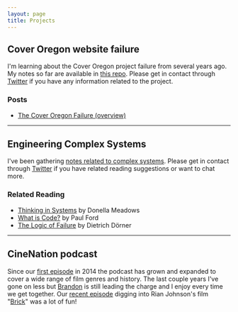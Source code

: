 ```yaml
---
layout: page
title: Projects
---
```


## Cover Oregon website failure
I'm learning about the Cover Oregon project failure from several years ago. My notes so far are available in [this repo](https://github.com/suite22/oregon-healthcare-website-retro). Please get in contact through [Twitter](https://twitter.com/suite22) if you have any information related to the project.

### Posts
* [The Cover Oregon Failure (overview)](https://bengoertz.com/2021/05/04/cover-oregon-overview/)

---

## Engineering Complex Systems

I've been gathering [notes related to complex systems](/complex-systems). Please get in contact through [Twitter](https://twitter.com/suite22) if you have related reading suggestions or want to chat more.

### Related Reading

* [Thinking in Systems](https://bookshop.org/books/thinking-in-systems-international-bestseller/9781603580557) by Donella Meadows
* [What is Code?](https://www.bloomberg.com/graphics/2015-paul-ford-what-is-code/) by Paul Ford
* [The Logic of Failure](https://bookshop.org/books/the-logic-of-failure-recognizing-and-avoiding-error-in-complex-situations/9780201479485) by Dietrich Dörner

--- 

## CineNation podcast

Since our [first episode](https://open.spotify.com/episode/23975r7PXmoev44OQF3QYk?si=hpKZ4_UrQQ-gqf_5QuESSw) in 2014 the podcast has grown and expanded to cover a wide range of film genres and history. The last couple years I've gone on less but [Brandon](https://twitter.com/brandonsparks33) is still leading the charge and I enjoy every time we get together. Our [recent episode](https://open.spotify.com/episode/6c8HNkVvBYWjnp5sNsrIUa?si=UoKZJMi8R4qf9yScw0dRjA) digging into Rian Johnson's film "[Brick](https://letterboxd.com/film/brick/)" was a lot of fun!